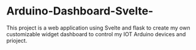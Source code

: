 # Arduino-Dashboard-Svelte-
This project is a web application using Svelte and flask to create my own customizable widget dashboard to control my IOT Arduino devices and prioject.
